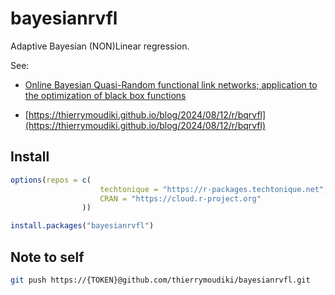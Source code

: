 # bayesianrvfl

Adaptive Bayesian (NON)Linear regression. 

See:

- [Online Bayesian Quasi-Random functional link networks; application to the optimization of black box functions](https://www.researchgate.net/publication/332292006_Online_Bayesian_Quasi-Random_functional_link_networks_application_to_the_optimization_of_black_box_functions)

- [https://thierrymoudiki.github.io/blog/2024/08/12/r/bqrvfl](https://thierrymoudiki.github.io/blog/2024/08/12/r/bqrvfl)

## Install 

```R
options(repos = c(
                    techtonique = "https://r-packages.techtonique.net",
                    CRAN = "https://cloud.r-project.org"
                ))

install.packages("bayesianrvfl")                
```

## Note to self

```bash
git push https://{TOKEN}@github.com/thierrymoudiki/bayesianrvfl.git
```
